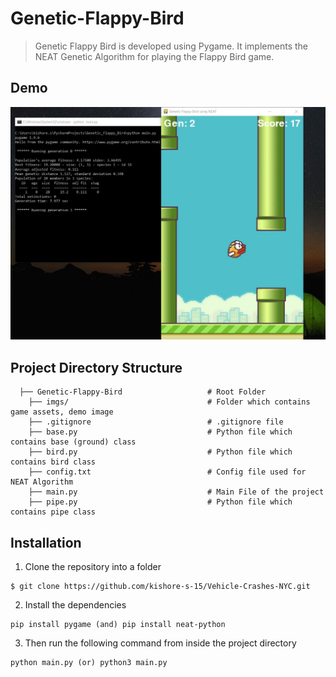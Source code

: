# Genetic-Flappy-Bird
> Genetic Flappy Bird is developed using Pygame. It implements the NEAT Genetic Algorithm for playing the Flappy Bird game.

## Demo
<img alt="Demo Image" src="./imgs/demo.jpg">

## Project Directory Structure

```
  ├── Genetic-Flappy-Bird                   # Root Folder
    ├── imgs/                               # Folder which contains game assets, demo image
    ├── .gitignore                          # .gitignore file
    ├── base.py                             # Python file which contains base (ground) class
    ├── bird.py                             # Python file which contains bird class
    ├── config.txt                          # Config file used for NEAT Algorithm
    ├── main.py                             # Main File of the project
    ├── pipe.py                             # Python file which contains pipe class
```

## Installation

1. Clone the repository into a folder
```
$ git clone https://github.com/kishore-s-15/Vehicle-Crashes-NYC.git
```
2. Install the dependencies
```
pip install pygame (and) pip install neat-python
```
3. Then run the following command from inside the project directory
```
python main.py (or) python3 main.py
```
